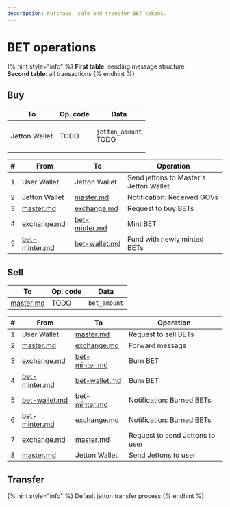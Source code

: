```yaml
---
description: Purchase, sale and transfer BET tokens.
---
```


# BET operations

{% hint style="info" %}
**First table**: sending message structure\
**Second table**: all transactions
{% endhint %}

## Buy

| To            | Op. code | Data                                      |
| ------------- | -------- | ----------------------------------------- |
| Jetton Wallet | TODO     | <p><code>jetton_amount</code><br>TODO</p> |



| # | From                                                  | To                                                    | Operation                              |
| - | ----------------------------------------------------- | ----------------------------------------------------- | -------------------------------------- |
| 1 | User Wallet                                           | Jetton Wallet                                         | Send jettons to Master's Jetton Wallet |
| 2 | Jetton Wallet                                         | [master.md](../contracts/master.md "mention")         | Notification: Received GOVs            |
| 3 | [master.md](../contracts/master.md "mention")         | [exchange.md](../contracts/exchange.md "mention")     | Request to buy BETs                    |
| 4 | [exchange.md](../contracts/exchange.md "mention")     | [bet-minter.md](../contracts/bet-minter.md "mention") | Mint BET                               |
| 5 | [bet-minter.md](../contracts/bet-minter.md "mention") | [bet-wallet.md](../contracts/bet-wallet.md "mention") | Fund with newly minted BETs            |

## Sell

| To                                            | Op. code | Data         |
| --------------------------------------------- | -------- | ------------ |
| [master.md](../contracts/master.md "mention") | TODO     | `bet_amount` |



| # | From                                                  | To                                                    | Operation                       |
| - | ----------------------------------------------------- | ----------------------------------------------------- | ------------------------------- |
| 1 | User Wallet                                           | [master.md](../contracts/master.md "mention")         | Request to sell BETs            |
| 2 | [master.md](../contracts/master.md "mention")         | [exchange.md](../contracts/exchange.md "mention")     | Forward message                 |
| 3 | [exchange.md](../contracts/exchange.md "mention")     | [bet-minter.md](../contracts/bet-minter.md "mention") | Burn BET                        |
| 4 | [bet-minter.md](../contracts/bet-minter.md "mention") | [bet-wallet.md](../contracts/bet-wallet.md "mention") | Burn BET                        |
| 5 | [bet-wallet.md](../contracts/bet-wallet.md "mention") | [bet-minter.md](../contracts/bet-minter.md "mention") | Notification: Burned BETs       |
| 6 | [bet-minter.md](../contracts/bet-minter.md "mention") | [exchange.md](../contracts/exchange.md "mention")     | Notification: Burned BETs       |
| 7 | [exchange.md](../contracts/exchange.md "mention")     | [master.md](../contracts/master.md "mention")         | Request to send Jettons to user |
| 8 | [master.md](../contracts/master.md "mention")         | Jetton Wallet                                         | Send Jettons to user            |

## Transfer

{% hint style="info" %}
Default jetton transfer process
{% endhint %}
